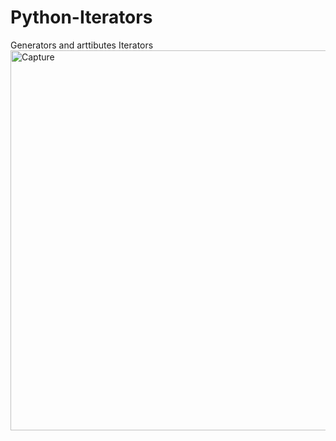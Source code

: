 # Python-Iterators
Generators and arttibutes
Iterators
<img width="608" alt="Capture" src="https://user-images.githubusercontent.com/82565293/116662299-39dda800-a9b3-11eb-8027-ced08c432bd8.PNG">
